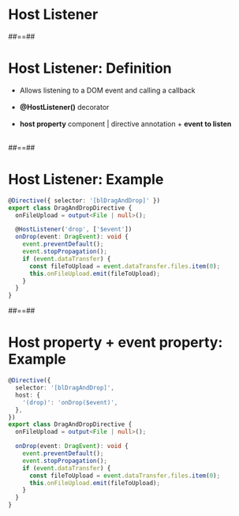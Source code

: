 <!-- .slide: class="transition-bg-sfeir-2" -->

# Host Listener

##==##

# Host Listener: Definition

- Allows listening to a DOM event and calling a callback <br/><br/>
- **@HostListener()** decorator <br/><br/>
- **host property** component | directive annotation + **event to listen** <br/><br/>

##==##

<!-- .slide: class="inconsolata with-code" -->

# Host Listener: Example

```typescript
@Directive({ selector: '[blDragAndDrop]' })
export class DragAndDropDirective {
  onFileUpload = output<File | null>();

  @HostListener('drop', ['$event'])
  onDrop(event: DragEvent): void {
    event.preventDefault();
    event.stopPropagation();
    if (event.dataTransfer) {
      const fileToUpload = event.dataTransfer.files.item(0);
      this.onFileUpload.emit(fileToUpload);
    }
  }
}
```

<!-- .element: class="big-code" -->

##==##

<!-- .slide: class="inconsolata with-code" -->

# Host property + event property: Example

```typescript
@Directive({
  selector: '[blDragAndDrop]',
  host: {
    '(drop)': 'onDrop($event)',
  },
})
export class DragAndDropDirective {
  onFileUpload = output<File | null>();

  onDrop(event: DragEvent): void {
    event.preventDefault();
    event.stopPropagation();
    if (event.dataTransfer) {
      const fileToUpload = event.dataTransfer.files.item(0);
      this.onFileUpload.emit(fileToUpload);
    }
  }
}
```

<!-- .element: class="medium-code" -->
